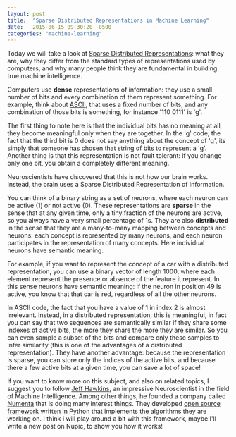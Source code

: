 ```yaml
---
layout: post
title:  "Sparse Distributed Representations in Machine Learning"
date:   2015-06-15 09:30:20 -0500
categories: "machine-learning"
---
```

Today we will take a look at [Sparse Distributed Representations][sparsedr]: what they are, why they differ from the standard types of representations used by computers, and why many people think they are fundamental in building true machine intelligence.

Computers use **dense** representations of information: they use a small number of bits and every combination of them represent something. For example, think about [ASCII][ascii], that uses a fixed number of bits, and any combination of those bits is something, for instance '110 0111' is 'g'.

The first thing to note here is that the individual bits has no meaning at all, they become meaningful only when they are together. In the 'g' code, the fact that the third bit is 0 does not say anything about the concept of 'g', its simply that someone has chosen that string of bits to represent a 'g'. Another thing is that this representation is not fault tolerant: if you change only one bit, you obtain a completely different meaning.

Neuroscientists have discovered that this is not how our brain works. Instead, the brain uses a Sparse Distributed Representation of information.

You can think of a binary string as a set of neurons, where each neuron can be active (1) or not active (0). These representations are **sparse** in the sense that at any given time, only a tiny fraction of the neurons are active, so you always have a very small percentage of 1s. They are also **distributed** in the sense that they are a many-to-many mapping between concepts and neurons: each concept is represented by many neurons, and each neuron participates in the representation of many concepts. Here individual neurons have semantic meaning.

For example, if you want to represent the concept of a car with a distributed representation, you can use a binary vector of length 1000, where each element represent the presence or absence of the feature it represent. In this sense neurons have semantic meaning: if the neuron in position 49 is active, you know that that car is red, regardless of all the other neurons.

In ASCII code, the fact that you have a value of 1 in index 2 is almost irrelevant. Instead, in a distributed representation, this is meaningful, in fact you can say that two sequences are semantically similar if they share some indexes of active bits, the more they share the more they are similar. So you can even sample a subset of the bits and compare only these samples to infer similarity (this is one of the advantages of a distributed representation). They have another advantage: because the representation is sparse, you can store only the indices of the active bits, and because there a few active bits at a given time, you can save a lot of space!

If you want to know more on this subject, and also on related topics, I suggest you to follow [Jeff Hawkins][jeffh], an impressive Neuroscientist in the field of Machine Intelligence. Among other things, he founded a company called [Numenta][numenta] that is doing many interest things. They developed [open source framework][nupic] written in Python that implements the algorithms they are working on. I think i will play around a bit with this framework, maybe I'll write a new post on Nupic, to show you how it works!

[sparsedr]: https://github.com/numenta/nupic/wiki/Sparse-Distributed-Representations
[ascii]: https://en.wikipedia.org/wiki/ASCII
[jeffh]: https://en.wikipedia.org/wiki/Jeff_Hawkins
[numenta]: http://numenta.org
[nupic]: https://github.com/numenta/nupic/wiki/Using-NuPIC
